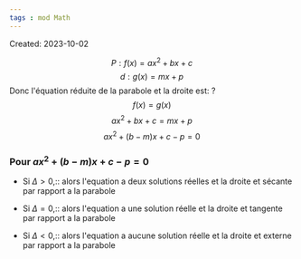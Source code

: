 ```yaml
---
tags : mod Math
---
```

Created: 2023-10-02


$$P:f(x)=ax^2+bx+c$$
$$d:g(x)=mx+p$$
Donc l'équation réduite de la parabole et la droite est:
?
$$f(x)=g(x)$$
$$ax^2+bx+c=mx+p$$
$$ax^2+(b-m)x+c-p=0$$
<!--SR:!2023-11-16,2,245-->

### Pour $ax^2+(b-m)x+c-p=0$
- Si $\Delta>0$,:: alors l'equation a deux solutions réelles et la droite et sécante par rapport a la parabole
<!--SR:!2023-11-15,2,245-->
- Si $\Delta=0$,:: alors l'equation a une solution réelle et la droite et tangente par rapport a la parabole
<!--SR:!2023-11-16,6,210-->
- Si $\Delta<0$,:: alors l'equation a aucune solution réelle et la droite et externe par rapport a la parabole
<!--SR:!2023-11-15,5,246-->